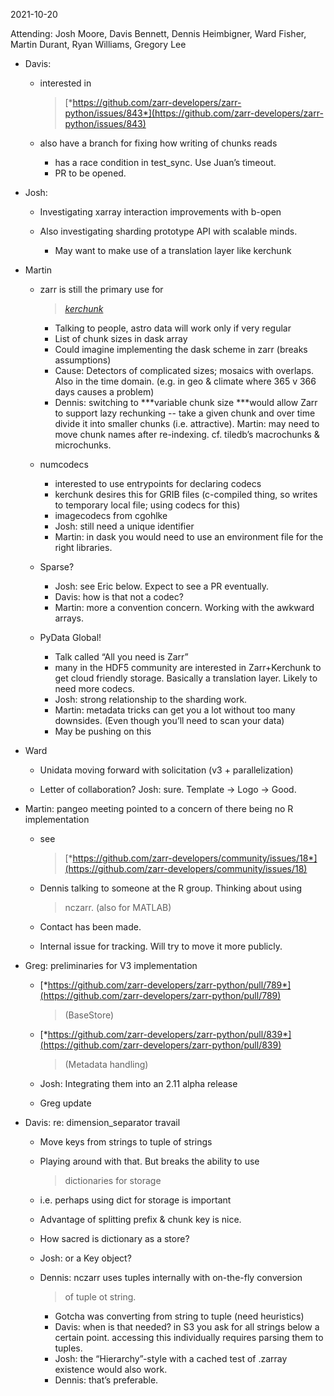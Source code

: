 <span id="anchor-10"></span>​​2021-10-20

Attending: Josh Moore, Davis Bennett, Dennis Heimbigner, Ward Fisher,
Martin Durant, Ryan Williams, Gregory Lee

-   Davis:

    -   interested in
        > [*https://github.com/zarr-developers/zarr-python/issues/843*](https://github.com/zarr-developers/zarr-python/issues/843)

    -   also have a branch for fixing how writing of chunks reads

        -   has a race condition in test_sync. Use Juan’s timeout.
        -   PR to be opened.

-   Josh:

    -   Investigating xarray interaction improvements with b-open

    -   Also investigating sharding prototype API with scalable minds.

        -   May want to make use of a translation layer like kerchunk

-   Martin

    -   zarr is still the primary use for
        > [*kerchunk*](https://github.com/fsspec/kerchunk/pull/91)

        -   Talking to people, astro data will work only if very regular
        -   List of chunk sizes in dask array
        -   Could imagine implementing the dask scheme in zarr (breaks
            assumptions)
        -   Cause: Detectors of complicated sizes; mosaics with
            overlaps. Also in the time domain. (e.g. in geo & climate
            where 365 v 366 days causes a problem)
        -   Dennis: switching to ***variable chunk size ***would allow
            Zarr to support lazy rechunking -- take a given chunk and
            over time divide it into smaller chunks (i.e. attractive).
            Martin: may need to move chunk names after re-indexing. cf.
            tiledb’s macrochunks & microchunks.

    -   numcodecs

        -   interested to use entrypoints for declaring codecs
        -   kerchunk desires this for GRIB files (c-compiled thing, so
            writes to temporary local file; using codecs for this)
        -   imagecodecs from cgohlke
        -   Josh: still need a unique identifier
        -   Martin: in dask you would need to use an environment file
            for the right libraries.

    -   Sparse?

        -   Josh: see Eric below. Expect to see a PR eventually.
        -   Davis: how is that not a codec?
        -   Martin: more a convention concern. Working with the awkward
            arrays.

    -   PyData Global!

        -   Talk called “All you need is Zarr”
        -   many in the HDF5 community are interested in Zarr+Kerchunk
            to get cloud friendly storage. Basically a translation
            layer. Likely to need more codecs.
        -   Josh: strong relationship to the sharding work.
        -   Martin: metadata tricks can get you a lot without too many
            downsides. (Even though you’ll need to scan your data)
        -   May be pushing on this

-   Ward

    -   Unidata moving forward with solicitation (v3 + parallelization)

    -   Letter of collaboration? Josh: sure. Template → Logo → Good.

-   Martin: pangeo meeting pointed to a concern of there being no R
    implementation

    -   see
        > [*https://github.com/zarr-developers/community/issues/18*](https://github.com/zarr-developers/community/issues/18)

    -   Dennis talking to someone at the R group. Thinking about using
        > nczarr. (also for MATLAB)

    -   Contact has been made.

    -   Internal issue for tracking. Will try to move it more publicly.

-   Greg: preliminaries for V3 implementation

    -   [*https://github.com/zarr-developers/zarr-python/pull/789*](https://github.com/zarr-developers/zarr-python/pull/789)
        > (BaseStore)

    -   [*https://github.com/zarr-developers/zarr-python/pull/839*](https://github.com/zarr-developers/zarr-python/pull/839)
        > (Metadata handling)

    -   Josh: Integrating them into an 2.11 alpha release

    -   Greg update

-   Davis: re: dimension_separator travail

    -   Move keys from strings to tuple of strings

    -   Playing around with that. But breaks the ability to use
        > dictionaries for storage

    -   i.e. perhaps using dict for storage is important

    -   Advantage of splitting prefix & chunk key is nice.

    -   How sacred is dictionary as a store?

    -   Josh: or a Key object?

    -   Dennis: nczarr uses tuples internally with on-the-fly conversion
        > of tuple ot string.

        -   Gotcha was converting from string to tuple (need heuristics)
        -   Davis: when is that needed? in S3 you ask for all strings
            below a certain point. accessing this individually requires
            parsing them to tuples.
        -   Josh: the “Hierarchy”-style with a cached test of .zarray
            existence would also work.
        -   Dennis: that’s preferable.

